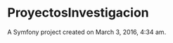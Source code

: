 ProyectosInvestigacion
======================

A Symfony project created on March 3, 2016, 4:34 am.
